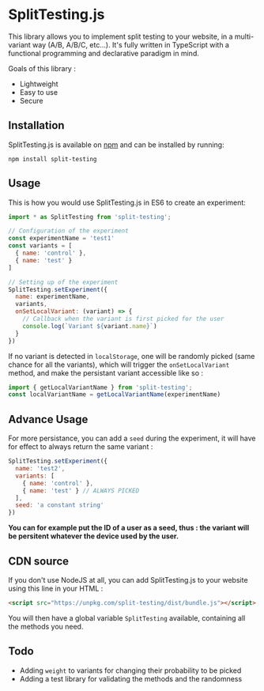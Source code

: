 # SplitTesting.js

This library allows you to implement split testing to your website, in a multi-variant way (A/B, A/B/C, etc...).
It's fully written in TypeScript with a functional programming and declarative  paradigm in mind.

Goals of this library :
- Lightweight
- Easy to use
- Secure


## Installation

SplitTesting.js is available on [npm](https://www.npmjs.com/package/split-testing) and can
be installed by running:

```
npm install split-testing
```

## Usage

This is how you would use SplitTesting.js in ES6 to create an experiment:

```javascript
import * as SplitTesting from 'split-testing';

// Configuration of the experiment 
const experimentName = 'test1'
const variants = [
  { name: 'control' },
  { name: 'test' }
]

// Setting up of the experiment
SplitTesting.setExperiment({
  name: experimentName,
  variants,
  onSetLocalVariant: (variant) => {
    // Callback when the variant is first picked for the user
    console.log(`Variant ${variant.name}`)
  }
})
```

If no variant is detected in `localStorage`,  one will be randomly picked (same chance for all the variants), which will trigger the `onSetLocalVariant` method, and make the persistant variant accessible like so :
```javascript
import { getLocalVariantName } from 'split-testing';
const localVariantName = getLocalVariantName(experimentName)
```

## Advance Usage

For more persistance, you can add a `seed` during the experiment, it will have for effect to always return the same variant : 

```javascript
SplitTesting.setExperiment({
  name: 'test2',
  variants: [
    { name: 'control' },
    { name: 'test' } // ALWAYS PICKED
  ],
  seed: 'a constant string'
})
```

**You can for example put the ID of a user as a seed, thus : the variant will be persitent whatever the device used by the user.**

## CDN source

If you don't use NodeJS at all, you can add SplitTesting.js to your website using this line in your HTML :
```html
<script src="https://unpkg.com/split-testing/dist/bundle.js"></script>
```
You will then have a global variable `SplitTesting` available, containing all the methods you need.

## Todo

- Adding `weight` to variants for changing their probability to be picked
- Adding a test library for validating the methods and the randomness
